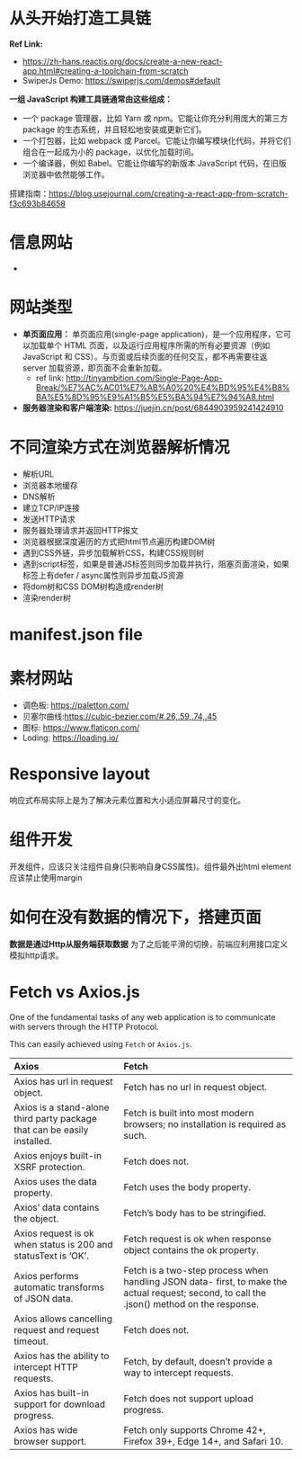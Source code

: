 # 从头开始打造工具链

**Ref Link:**
+ https://zh-hans.reactjs.org/docs/create-a-new-react-app.html#creating-a-toolchain-from-scratch
+ SwiperJs Demo: https://swiperjs.com/demos#default

**一组 JavaScript 构建工具链通常由这些组成：**

+ 一个 package 管理器，比如 Yarn 或 npm。它能让你充分利用庞大的第三方 package 的生态系统，并且轻松地安装或更新它们。
+ 一个打包器，比如 webpack 或 Parcel。它能让你编写模块化代码，并将它们组合在一起成为小的 package，以优化加载时间。
+ 一个编译器，例如 Babel。它能让你编写的新版本 JavaScript 代码，在旧版浏览器中依然能够工作。

搭建指南：https://blog.usejournal.com/creating-a-react-app-from-scratch-f3c693b84658

# 信息网站
+ [out]: https://www.smashingmagazine.com/

# 网站类型

+ **单页面应用：** 单页面应用(single-page application)，是一个应用程序，它可以加载单个 HTML 页面，以及运行应用程序所需的所有必要资源（例如 JavaScript 和 CSS）。与页面或后续页面的任何交互，都不再需要往返 server 加载资源，即页面不会重新加载。
    - ref link: http://tinyambition.com/Single-Page-App-Break/%E7%AC%AC01%E7%AB%A0%20%E4%BD%95%E4%B8%BA%E5%8D%95%E9%A1%B5%E5%BA%94%E7%94%A8.html
+ **服务器渲染和客户端渲染:** https://juejin.cn/post/6844903959241424910

# 不同渲染方式在浏览器解析情况

+ 解析URL
+ 浏览器本地缓存
+ DNS解析
+ 建立TCP/IP连接
+ 发送HTTP请求
+ 服务器处理请求并返回HTTP报文
+ 浏览器根据深度遍历的方式把html节点遍历构建DOM树
+ 遇到CSS外链，异步加载解析CSS，构建CSS规则树
+ 遇到script标签，如果是普通JS标签则同步加载并执行，阻塞页面渲染，如果标签上有defer / async属性则异步加载JS资源
+ 将dom树和CSS DOM树构造成render树
+ 渲染render树

# manifest.json file

# 素材网站

+ 调色板: https://paletton.com/
+ 贝塞尔曲线:https://cubic-bezier.com/#.26,.59,.74,.45
+ 图标: https://www.flaticon.com/
+ Loding: https://loading.io/

# Responsive layout

响应式布局实际上是为了解决元素位置和大小适应屏幕尺寸的变化。

# 组件开发

开发组件，应该只关注组件自身(只影响自身CSS属性)。组件最外出html element应该禁止使用margin

# 如何在没有数据的情况下，搭建页面

**数据是通过Http从服务端获取数据**
为了之后能平滑的切换，前端应利用接口定义模拟http请求。

# Fetch vs Axios.js

One of the fundamental tasks of any web application is to communicate with servers through the HTTP Protocol.

This can easily achieved using `Fetch` or `Axios.js`.

|Axios | Fetch|
|:---|:--|
|Axios has url in request object.	|Fetch has no url in request object.|
|Axios is a stand-alone third party package that can be easily installed.	|Fetch is built into most modern browsers; no installation is required as such.|
|Axios enjoys built-in XSRF protection.	|Fetch does not.|
|Axios uses the data property.	|Fetch uses the body property.|
|Axios’ data contains the object.	|Fetch’s body has to be stringified.|
|Axios request is ok when status is 200 and statusText is ‘OK’.	|Fetch request is ok when response object contains the ok property.|
|Axios performs automatic transforms of JSON data.	|Fetch is a two-step process when handling JSON data- first, to make the actual request; second, to call the .json() method on the response.|
|Axios allows cancelling request and request timeout.	|Fetch does not.|
|Axios has the ability to intercept HTTP requests.	|Fetch, by default, doesn’t provide a way to intercept requests.|
|Axios has built-in support for download progress.	|Fetch does not support upload progress.|
|Axios has wide browser support.	|Fetch only supports Chrome 42+, Firefox 39+, Edge 14+, and Safari 10.|1+ (This is known as Backward Compatibility).